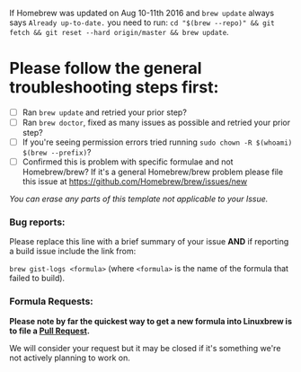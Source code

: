 If Homebrew was updated on Aug 10-11th 2016 and `brew update` always says `Already up-to-date.` you need to run: `cd "$(brew --repo)" && git fetch && git reset --hard origin/master && brew update`.

# Please follow the general troubleshooting steps first:

- [ ] Ran `brew update` and retried your prior step?
- [ ] Ran `brew doctor`, fixed as many issues as possible and retried your prior step?
- [ ] If you're seeing permission errors tried running `sudo chown -R $(whoami) $(brew --prefix)`?
- [ ] Confirmed this is problem with specific formulae and not Homebrew/brew? If it's a general Homebrew/brew problem please file this issue at https://github.com/Homebrew/brew/issues/new

_You can erase any parts of this template not applicable to your Issue._

### Bug reports:

Please replace this line with a brief summary of your issue **AND** if reporting a build issue include the link from:

`brew gist-logs <formula>`
(where `<formula>` is the name of the formula that failed to build).

### Formula Requests:

**Please note by far the quickest way to get a new formula into Linuxbrew is to file a [Pull Request](https://github.com/Linuxbrew/homebrew-core/blob/master/CONTRIBUTING.md).**

We will consider your request but it may be closed if it's something we're not actively planning to work on.
